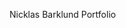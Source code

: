 <div class="logo">
    <p class="logo-text"><span class="logo-animate">Nicklas</span> <span class="logo-animate">Barklund</span> <span class="logo-blue logo-animate">Portfolio</span></p>
</div>